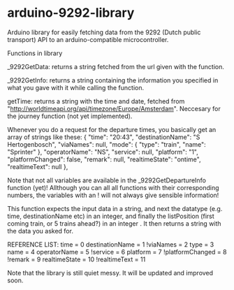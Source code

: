 # arduino-9292-library
Arduino library for easily fetching data from the 9292 (Dutch public transport) API to an arduino-compatible microcontroller.


Functions in library

_9292GetData: returns a string fetched from the url given with the function.

_9292GetInfo: returns a string containing the information you specified in what you gave with it while calling the function.

getTime: returns a string with the time and date, fetched from "http://worldtimeapi.org/api/timezone/Europe/Amsterdam". Neccesary for the journey function (not yet implemented).
	
	
Whenever you do a request for the departure times, you basically get an array of strings like these:
		{
          "time": "20:43",
          "destinationName": "S Hertogenbosch",
          "viaNames": null,
          "mode": {
            "type": "train",
            "name": "Sprinter"
          },
          "operatorName": "NS",
          "service": null,
          "platform": "1",
          "platformChanged": false,
          "remark": null,
          "realtimeState": "ontime",
          "realtimeText": null
        },
		
Note that not all variables are available in the _9292GetDepartureInfo function (yet)! 
Allthough you can all all functions with their corresponding numbers, the variables with an ! will not always give sensible information!

This function expects the input data in a string, and next the datatype (e.g. time, destinationName etc) in an integer, 
and finally the listPosition (first coming train, or 5 trains ahead?) in an integer . It then returns a string with the data you asked for.
		
REFERENCE LIST:
		time = 0
		destinationName = 1
		!viaNames = 2
		type = 3
		name = 4
		operatorName = 5
		!service = 6
		platform = 7
		!platformChanged = 8
		!remark = 9
		realtimeState = 10
		!realtimeText = 11
		
Note that the library is still quiet messy. It will be updated and improved soon.
		
